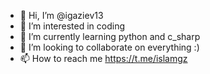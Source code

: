 - 👋 Hi, I’m @igaziev13
- 👀 I’m interested in coding
- 🌱 I’m currently learning python and c_sharp
- 💞️ I’m looking to collaborate on everything :)
- 📫 How to reach me https://t.me/islamgz

<!---
igaziev13/igaziev13 is a ✨ special ✨ repository because its `README.md` (this file) appears on your GitHub profile.
You can click the Preview link to take a look at your changes.
--->
